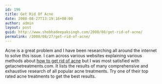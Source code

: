 ```yaml
---
id: 196
title: Get Rid Of Acne
date: 2008-08-27T13:19:16+00:00
author: admin
layout: post
guid: http://www.shobhadeepaksingh.com/2008/08/get-rid-of-acne/
permalink: /2008/08/27/get-rid-of-acne/
---
```

Acne is a great problem and I have been researching all around the internet to solve this issue. I cam across various websites explaining various methods about [how to get rid of acne](http://getacnetreatments.com/) but I was most satisfied with getacnetreatments.com. It lists the results of many comprehensive and exhaustive research of all popular acne treatments. Try one of their top rated acne treatments to get the best results.
